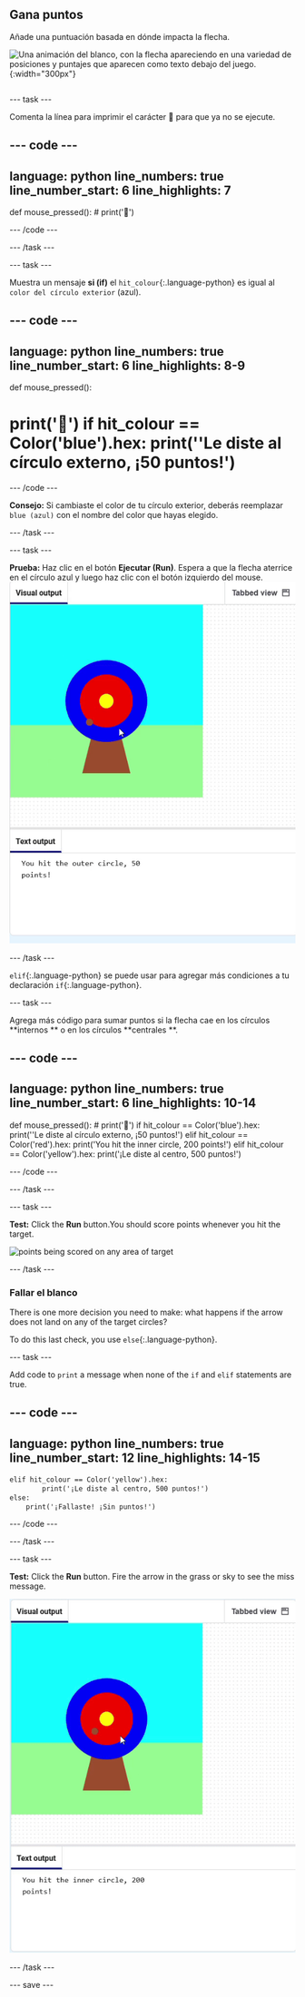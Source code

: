 ## Gana puntos

<div style="display: flex; flex-wrap: wrap">
<div style="flex-basis: 200px; flex-grow: 1; margin-right: 15px;">
Añade una puntuación basada en dónde impacta la flecha.
</div>
<div>

![Una animación del blanco, con la flecha apareciendo en una variedad de posiciones y puntajes que aparecen como texto debajo del juego.](images/points-scored.gif){:width="300px"}

</div>
</div>

--- task ---

Comenta la línea para imprimir el carácter 🎯 para que ya no se ejecute.

--- code ---
---
language: python line_numbers: true line_number_start: 6
line_highlights: 7
---
def mouse_pressed(): # print('🎯')

--- /code ---

--- /task ---

--- task ---

Muestra un mensaje **si (if)** el `hit_colour`{:.language-python} es igual al `color del círculo exterior` (azul).

--- code ---
---
language: python line_numbers: true line_number_start: 6
line_highlights: 8-9
---
def mouse_pressed():    
# print('🎯') if hit_colour == Color('blue').hex: print(''Le diste al círculo externo, ¡50 puntos!')

--- /code ---

**Consejo:** Si cambiaste el color de tu círculo exterior, deberás reemplazar `blue (azul)` con el nombre del color que hayas elegido.

--- /task ---

--- task ---

**Prueba:** Haz clic en el botón **Ejecutar (Run)**. Espera a que la flecha aterrice en el círculo azul y luego haz clic con el botón izquierdo del mouse. ![puntos obtenidos al hacer clic en el círculo azul](images/blue_circle_points.gif)

--- /task ---

`elif`{:.language-python} se puede usar para agregar más condiciones a tu declaración `if`{:.language-python}.

--- task ---

Agrega más código para sumar puntos si la flecha cae en los círculos **internos ** o en los círculos **centrales **.

--- code ---
---
language: python line_numbers: true line_number_start: 6
line_highlights: 10-14
---

def mouse_pressed(): # print('🎯') if hit_colour == Color('blue').hex: print(''Le diste al círculo externo, ¡50 puntos!') elif hit_colour == Color('red').hex: print('You hit the inner circle, 200 points!') elif hit_colour == Color('yellow').hex: print('¡Le diste al centro, 500 puntos!')

--- /code ---

--- /task ---

--- task ---

**Test:** Click the **Run** button.You should score points whenever you hit the target.

![points being scored on any area of target](images/yellow-points.png)

--- /task ---

### Fallar el blanco

There is one more decision you need to make: what happens if the arrow does not land on any of the target circles?

To do this last check, you use `else`{:.language-python}.

--- task ---

Add code to `print` a message when none of the `if` and `elif` statements are true.

--- code ---
---
language: python line_numbers: true line_number_start: 12
line_highlights: 14-15
---

    elif hit_colour == Color('yellow').hex:
            print('¡Le diste al centro, 500 puntos!')
    else:   
        print('¡Fallaste! ¡Sin puntos!')

--- /code ---

--- /task ---

--- task ---

**Test:** Click the **Run** button. Fire the arrow in the grass or sky to see the miss message.

![no points printed when outside target](images/missed_no_points.gif)

--- /task ---

--- save ---
